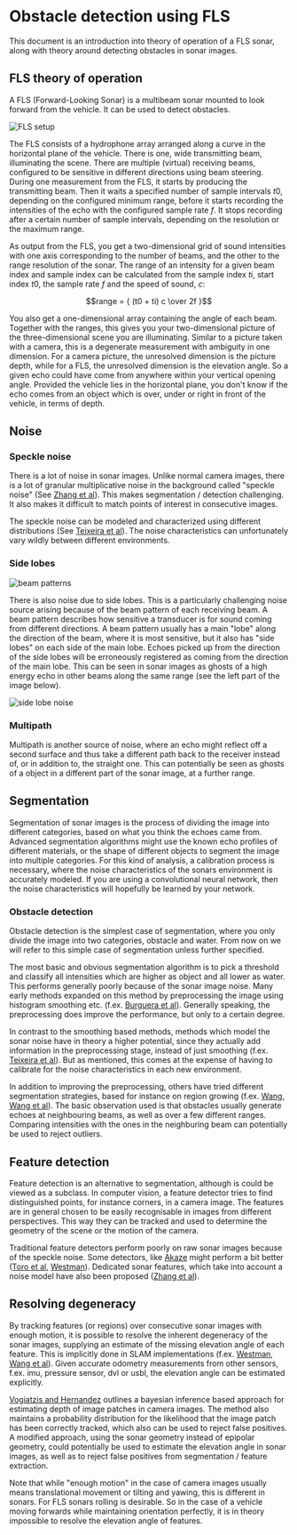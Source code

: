 # Obstacle detection using FLS

This document is an introduction into theory of operation of a FLS sonar, along with theory around detecting obstacles in sonar images.

## FLS theory of operation

A FLS (Forward-Looking Sonar) is a multibeam sonar mounted to look forward from the vehicle.
It can be used to detect obstacles.

![FLS setup](https://ars.els-cdn.com/content/image/1-s2.0-S0003682X21000797-gr1.jpg "FLS concept")

The FLS consists of a hydrophone array arranged along a curve in the horizontal plane of the vehicle.
There is one, wide transmitting beam, illuminating the scene.
There are multiple (virtual) receiving beams, configured to be sensitive in different directions using beam steering.
During one measurement from the FLS, it starts by producing the transmitting beam.
Then it waits a specified number of sample intervals $t0$, depending on the configured minimum range, before it starts recording the intensities of the echo with the configured sample rate $f$.
It stops recording after a certain number of sample intervals, depending on the resolution or the maximum range.

As output from the FLS, you get a two-dimensional grid of sound intensities with one axis corresponding to the number of beams, and the other to the range resolution of the sonar.
The range of an intensity for a given beam index and sample index can be calculated from the sample index $ti$, start index $t0$, the sample rate $f$ and the speed of sound, $c$:

$$range = { (t0 + ti) c \over 2f }$$

You also get a one-dimensional array containing the angle of each beam.
Together with the ranges, this gives you your two-dimensional picture of the three-dimensional scene you are illuminating.
Similar to a picture taken with a camera, this is a degenerate measurement with ambiguity in one dimension.
For a camera picture, the unresolved dimension is the picture depth, while for a FLS, the unresolved dimension is the elevation angle.
So a given echo could have come from anywhere within your vertical opening angle.
Provided the vehicle lies in the horizontal plane, you don't know if the echo comes from an object which is over, under or right in front of the vehicle, in terms of depth.

## Noise

### Speckle noise

There is a lot of noise in sonar images.
Unlike normal camera images, there is a lot of granular multiplicative noise in the background called "speckle noise" (See [Zhang et al](https://www.hindawi.com/journals/js/2021/8845814/)).
This makes segmentation / detection challenging.
It also makes it difficult to match points of interest in consecutive images.

The speckle noise can be modeled and characterized using different distributions (See [Teixeira et al](https://www.cs.cmu.edu/~kaess/pub/Teixeira18iros.pdf)).
The noise characteristics can unfortunately vary wildly between different environments.

### Side lobes

![beam patterns](https://www.raymarine.no/uploadedimages/beam_patterns_450.gif "Beam patterns")

There is also noise due to side lobes.
This is a particularly challenging noise source arising because of the beam pattern of each receiving beam.
A beam pattern describes how sensitive a transducer is for sound coming from different directions.
A beam pattern usually has a main "lobe" along the direction of the beam, where it is most sensitive, but it also has "side lobes" on each side of the main lobe.
Echoes picked up from the direction of the side lobes will be erroneously registered as coming from the direction of the main lobe.
This can be seen in sonar images as ghosts of a high energy echo in other beams along the same range (see the left part of the image below).

![side lobe noise](https://raw.githubusercontent.com/pvazteixeira/multibeam/feature/mrf/images/scans.png "Noise due to side lobes")

### Multipath

Multipath is another source of noise, where an echo might reflect off a second surface and thus take a different path back to the receiver instead of, or in addition to, the straight one.
This can potentially be seen as ghosts of a object in a different part of the sonar image, at a further range.

## Segmentation

Segmentation of sonar images is the process of dividing the image into different categories, based on what you think the echoes came from.
Advanced segmentation algorithms might use the known echo profiles of different materials, or the shape of different objects to segment the image into multiple categories.
For this kind of analysis, a calibration process is necessary, where the noise characteristics of the sonars environment is accurately modeled.
If you are using a convolutional neural network, then the noise characteristics will hopefully be learned by your network.

### Obstacle detection

Obstacle detection is the simplest case of segmentation, where you only divide the image into two categories, obstacle and water.
From now on we will refer to this simple case of segmentation unless further specified.

The most basic and obvious segmentation algorithm is to pick a threshold and classify all intensities which are higher as object and all lower as water.
This performs generally poorly because of the sonar image noise.
Many early methods expanded on this method by preprocessing the image using histogram smoothing etc. (f.ex. [Burguera et al](https://www.researchgate.net/publication/224196712_Range_extraction_from_underwater_Imaging_Sonar_data)).
Generally speaking, the preprocessing does improve the performance, but only to a certain degree.

In contrast to the smoothing based methods, methods which model the sonar noise have in theory a higher potential, since they actually add information in the preprocessing stage, instead of just smoothing (f.ex. [Teixeira et al](https://www.cs.cmu.edu/~kaess/pub/Teixeira18iros.pdf)).
But as mentioned, this comes at the expense of having to calibrate for the noise characteristics in each new environment.

In addition to improving the preprocessing, others have tried different segmentation strategies, based for instance on region growing (f.ex. [Wang, Wang et al](https://www.mdpi.com/1424-8220/21/21/6960/pdf-vor)).
The basic observation used is that obstacles usually generate echoes at neighbouring beams, as well as over a few different ranges.
Comparing intensities with the ones in the neighburing beam can potentially be used to reject outliers.

## Feature detection

Feature detection is an alternative to segmentation, although is could be viewed as a subclass.
In computer vision, a feature detector tries to find distinguished points, for instance corners, in a camera image.
The features are in general chosen to be easily recognisable in images from different perspectives.
This way they can be tracked and used to determine the geometry of the scene or the motion of the camera.

Traditional feature detectors perform poorly on raw sonar images because of the speckle noise.
Some detectors, like [Akaze](https://docs.opencv.org/4.x/db/d70/tutorial_akaze_matching.html) might perform a bit better ([Toro et al](https://arxiv.org/abs/1709.02150), [Westman](https://www.cs.cmu.edu/~kaess/pub/Westman20joe.pdf)).
Dedicated sonar features, which take into account a noise model have also been proposed ([Zhang et al](https://www.hindawi.com/journals/js/2021/8845814/)).

## Resolving degeneracy

By tracking features (or regions) over consecutive sonar images with enough motion, it is possible to resolve the inherent degeneracy of the sonar images, supplying an estimate of the missing elevation angle of each feature.
This is implicitly done in SLAM implementations (f.ex. [Westman](https://www.cs.cmu.edu/~kaess/pub/Westman20joe.pdf), [Wang et al](https://arxiv.org/abs/2202.08359)).
Given accurate odometry measurements from other sensors, f.ex. imu, pressure sensor, dvl or usbl, the elevation angle can be estimated explicitly.

[Vogiatzis and Hernandez](https://www.google.com/url?q=http://www.george-vogiatzis.org/publications/ivcj2010.pdf&sa=U&ved=2ahUKEwjNhvatuZz8AhWRlMMKHRxMAcwQFnoECAQQAg&usg=AOvVaw04CkusxLDmSE1ujwouaeWz) outlines a bayesian inference based approach for estimating depth of image patches in camera images.
The method also maintains a probability distribution for the likelihood that the image patch has been correctly tracked, which also can be used to reject false positives.
A modified approach, using the sonar geometry instead of epipolar geometry, could potentially be used to estimate the elevation angle in sonar images, as well as to reject false positives from segmentation / feature extraction.

Note that while "enough motion" in the case of camera images usually means translational movement or tilting and yawing, this is different in sonars.
For FLS sonars rolling is desirable.
So in the case of a vehicle moving forwards while maintaining orientation perfectly, it is in theory impossible to resolve the elevation angle of features.







